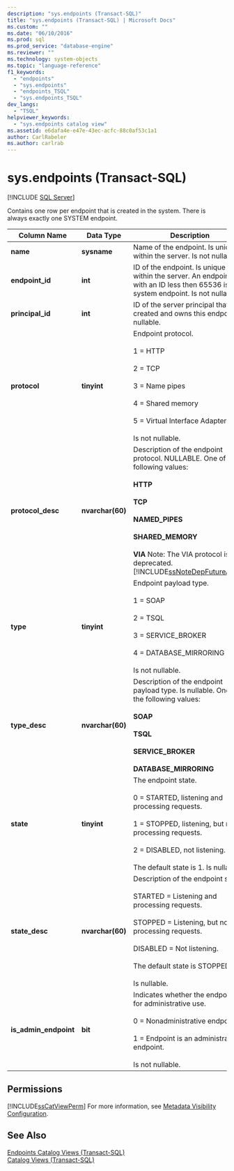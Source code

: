 ```yaml
---
description: "sys.endpoints (Transact-SQL)"
title: "sys.endpoints (Transact-SQL) | Microsoft Docs"
ms.custom: ""
ms.date: "06/10/2016"
ms.prod: sql
ms.prod_service: "database-engine"
ms.reviewer: ""
ms.technology: system-objects
ms.topic: "language-reference"
f1_keywords: 
  - "endpoints"
  - "sys.endpoints"
  - "endpoints_TSQL"
  - "sys.endpoints_TSQL"
dev_langs: 
  - "TSQL"
helpviewer_keywords: 
  - "sys.endpoints catalog view"
ms.assetid: e6dafa4e-e47e-43ec-acfc-88c0af53c1a1
author: CarlRabeler
ms.author: carlrab
---
```

# sys.endpoints (Transact-SQL)
[!INCLUDE [SQL Server](../../includes/applies-to-version/sqlserver.md)]

  Contains one row per endpoint that is created in the system. There is always exactly one SYSTEM endpoint.  
  
|Column Name|Data Type|Description|  
|-----------------|---------------|-----------------|  
|**name**|**sysname**|Name of the endpoint. Is unique within the server. Is not nullable.|  
|**endpoint_id**|**int**|ID of the endpoint. Is unique within the server. An endpoint with an ID less then 65536 is a system endpoint. Is not nullable.|  
|**principal_id**|**int**|ID of the server principal that created and owns this endpoint. Is nullable.|  
|**protocol**|**tinyint**|Endpoint protocol.<br /><br /> 1 = HTTP<br /><br /> 2 = TCP<br /><br /> 3 = Name pipes<br /><br /> 4 = Shared memory<br /><br /> 5 = Virtual Interface Adapter (VIA)<br /><br /> Is not nullable.|  
|**protocol_desc**|**nvarchar(60)**|Description of the endpoint protocol. NULLABLE. One of the following values:<br /><br /> **HTTP**<br /><br /> **TCP**<br /><br /> **NAMED_PIPES**<br /><br /> **SHARED_MEMORY**<br /><br /> **VIA** Note: The VIA protocol is deprecated. [!INCLUDE[ssNoteDepFutureAvoid](../../includes/ssnotedepfutureavoid-md.md)]|  
|**type**|**tinyint**|Endpoint payload type.<br /><br /> 1 = SOAP<br /><br /> 2 = TSQL<br /><br /> 3 = SERVICE_BROKER<br /><br /> 4 = DATABASE_MIRRORING<br /><br /> Is not nullable.|  
|**type_desc**|**nvarchar(60)**|Description of the endpoint payload type. Is nullable. One of the following values:<br /><br /> **SOAP**<br /><br /> **TSQL**<br /><br /> **SERVICE_BROKER**<br /><br /> **DATABASE_MIRRORING**|  
|**state**|**tinyint**|The endpoint state.<br /><br /> 0 = STARTED, listening and processing requests.<br /><br /> 1 = STOPPED, listening, but not processing requests.<br /><br /> 2 = DISABLED, not listening.<br /><br /> The default state is 1. Is nullable.|  
|**state_desc**|**nvarchar(60)**|Description of the endpoint state.<br /><br /> STARTED = Listening and processing requests.<br /><br /> STOPPED = Listening, but not processing requests.<br /><br /> DISABLED = Not listening.<br /><br /> The default state is STOPPED.<br /><br /> Is nullable.|  
|**is_admin_endpoint**|**bit**|Indicates whether the endpoint is for administrative use.<br /><br /> 0 = Nonadministrative endpoint.<br /><br /> 1 = Endpoint is an administrative endpoint.<br /><br /> Is not nullable.|  
  
## Permissions  
 [!INCLUDE[ssCatViewPerm](../../includes/sscatviewperm-md.md)] For more information, see [Metadata Visibility Configuration](../../relational-databases/security/metadata-visibility-configuration.md).  
  
## See Also  
 [Endpoints Catalog Views &#40;Transact-SQL&#41;](../../relational-databases/system-catalog-views/endpoints-catalog-views-transact-sql.md)   
 [Catalog Views &#40;Transact-SQL&#41;](../../relational-databases/system-catalog-views/catalog-views-transact-sql.md)  
  
  
